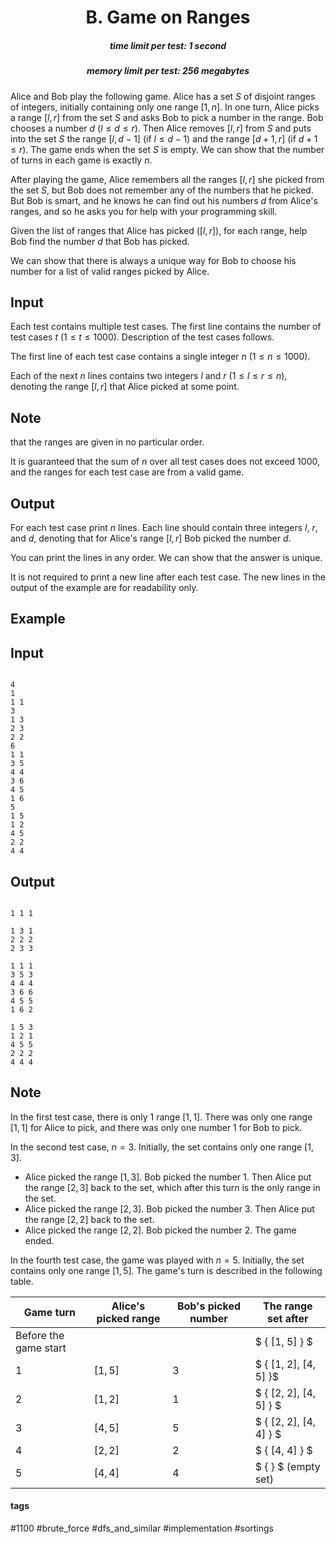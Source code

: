 <h1 style='text-align: center;'> B. Game on Ranges</h1>

<h5 style='text-align: center;'>time limit per test: 1 second</h5>
<h5 style='text-align: center;'>memory limit per test: 256 megabytes</h5>

Alice and Bob play the following game. Alice has a set $S$ of disjoint ranges of integers, initially containing only one range $[1, n]$. In one turn, Alice picks a range $[l, r]$ from the set $S$ and asks Bob to pick a number in the range. Bob chooses a number $d$ ($l \le d \le r$). Then Alice removes $[l, r]$ from $S$ and puts into the set $S$ the range $[l, d - 1]$ (if $l \le d - 1$) and the range $[d + 1, r]$ (if $d + 1 \le r$). The game ends when the set $S$ is empty. We can show that the number of turns in each game is exactly $n$.

After playing the game, Alice remembers all the ranges $[l, r]$ she picked from the set $S$, but Bob does not remember any of the numbers that he picked. But Bob is smart, and he knows he can find out his numbers $d$ from Alice's ranges, and so he asks you for help with your programming skill.

Given the list of ranges that Alice has picked ($[l, r]$), for each range, help Bob find the number $d$ that Bob has picked.

We can show that there is always a unique way for Bob to choose his number for a list of valid ranges picked by Alice.

## Input

Each test contains multiple test cases. The first line contains the number of test cases $t$ ($1 \le t \le 1000$). Description of the test cases follows.

The first line of each test case contains a single integer $n$ ($1 \le n \le 1000$).

Each of the next $n$ lines contains two integers $l$ and $r$ ($1 \le l \le r \le n$), denoting the range $[l, r]$ that Alice picked at some point.

## Note

 that the ranges are given in no particular order.

It is guaranteed that the sum of $n$ over all test cases does not exceed $1000$, and the ranges for each test case are from a valid game.

## Output

For each test case print $n$ lines. Each line should contain three integers $l$, $r$, and $d$, denoting that for Alice's range $[l, r]$ Bob picked the number $d$.

You can print the lines in any order. We can show that the answer is unique.

It is not required to print a new line after each test case. The new lines in the output of the example are for readability only. 

## Example

## Input


```

4
1
1 1
3
1 3
2 3
2 2
6
1 1
3 5
4 4
3 6
4 5
1 6
5
1 5
1 2
4 5
2 2
4 4

```
## Output


```

1 1 1

1 3 1
2 2 2
2 3 3

1 1 1
3 5 3
4 4 4
3 6 6
4 5 5
1 6 2

1 5 3
1 2 1
4 5 5
2 2 2
4 4 4

```
## Note

In the first test case, there is only 1 range $[1, 1]$. There was only one range $[1, 1]$ for Alice to pick, and there was only one number $1$ for Bob to pick.

In the second test case, $n = 3$. Initially, the set contains only one range $[1, 3]$. 

* Alice picked the range $[1, 3]$. Bob picked the number $1$. Then Alice put the range $[2, 3]$ back to the set, which after this turn is the only range in the set.
* Alice picked the range $[2, 3]$. Bob picked the number $3$. Then Alice put the range $[2, 2]$ back to the set.
* Alice picked the range $[2, 2]$. Bob picked the number $2$. The game ended.

In the fourth test case, the game was played with $n = 5$. Initially, the set contains only one range $[1, 5]$. The game's turn is described in the following table. 

 

| Game turn | Alice's picked range | Bob's picked number | The range set after |
| --- | --- | --- | --- |
| Before the game start |  |  | $ \{ [1, 5] \} $ |
| 1 | $[1, 5]$ | $3$ | $ \{ [1, 2], [4, 5] \}$ |
| 2 | $[1, 2]$ | $1$ | $ \{ [2, 2], [4, 5] \} $ |
| 3 | $[4, 5]$ | $5$ | $ \{ [2, 2], [4, 4] \} $ |
| 4 | $[2, 2]$ | $2$ | $ \{ [4, 4] \} $ |
| 5 | $[4, 4]$ | $4$ | $ \{ \} $ (empty set) |

 

#### tags 

#1100 #brute_force #dfs_and_similar #implementation #sortings 